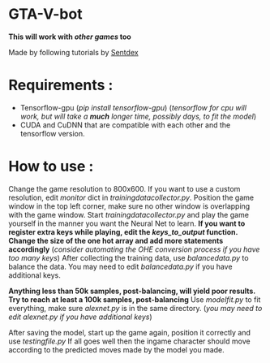 # GTA-V-bot

**This will work with _other games_ too**

Made by following tutorials by [Sentdex](https://pythonprogramming.net/)

# Requirements :




- Tensorflow-gpu (_pip install tensorflow-gpu_) 
(_tensorflow for cpu will work, but will take a **much** longer time, possibly days, to fit the model_)
- CUDA and CuDNN that are compatible with each other and the tensorflow version.



# How to use : 

Change the game resolution to 800x600. If you want to use a custom resolution, edit *monitor* dict in _trainingdatacollector.py_.
Position the game window in the top left corner, make sure no other window is overlapping with the game window.
Start _trainingdatacollector.py_ and play the game yourself in the manner you want the Neural Net to learn.
**If you want to register extra keys while playing, edit the _keys_to_output_ function. Change the size of the one hot array and add more statements accordingly**
(_consider automating the OHE conversion process if you have too many keys_)
After collecting the training data, use _balancedata.py_ to balance the data. You may need to edit _balancedata.py_ if you have additional keys.

**Anything less than 50k samples, post-balancing, will yield poor results. Try to reach at least a 100k samples, post-balancing**
Use _modelfit.py_ to fit everything, make sure _alexnet.py_ is in the same directory. (_you may need to edit alexnet.py if you have additional keys_)

After saving the model, start up the game again, position it correctly and use _testingfile.py_
If all goes well then the ingame character should move according to the predicted moves made by the model you made.


